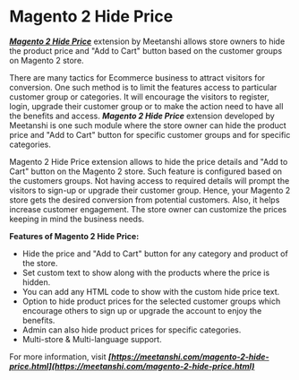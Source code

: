 # Magento 2 Hide Price

***[Magento 2 Hide Price](https://meetanshi.com/magento-2-hide-price.html)*** extension by Meetanshi allows store owners to hide the product price and "Add to Cart" button based on the customer groups on Magento 2 store.

There are many tactics for Ecommerce business to attract visitors for conversion. One such method is to limit the features access to particular customer group or categories. It will encourage the visitors to register, login, upgrade their customer group or to make the action need to have all the benefits and access. ***Magento 2 Hide Price*** extension developed by Meetanshi is one such module where the store owner can hide the product price and "Add to Cart" button for specific customer groups and for specific categories.

Magento 2 Hide Price extension allows to hide the price details and "Add to Cart" button on the Magento 2 store. Such feature is configured based on the customers groups. Not having access to required details will prompt the visitors to sign-up or upgrade their customer group. Hence, your Magento 2 store gets the desired conversion from potential customers. Also, it helps increase customer engagement. The store owner can customize the prices keeping in mind the business needs.


**Features of Magento 2 Hide Price:**

* Hide the price and "Add to Cart" button for any category and product of the store.
* Set custom text to show along with the products where the price is hidden.
* You can add any HTML code to show with the custom hide price text.
* Option to hide product prices for the selected customer groups which encourage others to sign up or upgrade the account to enjoy the benefits.
* Admin can also hide product prices for specific categories.
* Multi-store & Multi-language support.

For more information, visit ***[https://meetanshi.com/magento-2-hide-price.html](https://meetanshi.com/magento-2-hide-price.html)***


